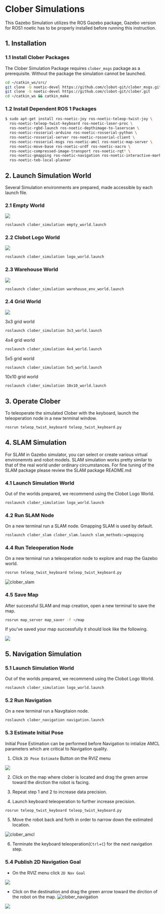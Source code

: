 # Clober Simulations
This Gazebo Simulation utilizes the ROS Gazebo package, Gazebo version for ROS1 noetic has to be properly installed before running this instruction.

<!-- ## Clober ROS 1 Package Status
|develop|main|Noetic + Ubuntu Focal|
|:---:|:---:|:---:|
|[![Build Status](https://travis-ci.com/clobot-git/clober.svg?branch=main)](https://travis-ci.com/clobot-git/clober)|[![Build Status](https://travis-ci.com/clobot-git/clober.svg?branch=main)](https://travis-ci.com/clobot-git/clober)|[![Build Status](https://travis-ci.com/clobot-git/clober.svg?branch=noetic-devel)](https://travis-ci.com/clobot-git/clober)|

## Clober ROS 2 Package Status
|ros2-devel|ros2|Foxy + Ubuntu Focal|Galactic|
|:---:|:---:|:---:|:---:|
|[![Build Status](https://travis-ci.com/clobot-git/clober.svg?branch=main)](https://travis-ci.com/clobot-git/clober)|[![Build Status](https://travis-ci.com/clobot-git/clober.svg?branch=main)](https://travis-ci.com/clobot-git/clober)|[![Build Status](https://travis-ci.com/clobot-git/clober.svg?branch=foxy-devel)](https://travis-ci.com/clobot-git/clober)| TBD | -->
## 1. Installation
### 1.1 Install Clober Packages
The Clober Simulation Package requires `clober_msgs` package as a prerequisite. Without the package the simulation cannot be launched.
```bash
cd ~/catkin_ws/src/
git clone -b noetic-devel https://github.com/clobot-git/clober_msgs.git
git clone -b noetic-devel https://github.com/clobot-git/clober.git
cd ~/catkin_ws && catkin_make
```

### 1.2 Install Dependent ROS 1 Packages
```bash
$ sudo apt-get install ros-noetic-joy ros-noetic-teleop-twist-joy \
  ros-noetic-teleop-twist-keyboard ros-noetic-laser-proc \
  ros-noetic-rgbd-launch ros-noetic-depthimage-to-laserscan \
  ros-noetic-rosserial-arduino ros-noetic-rosserial-python \
  ros-noetic-rosserial-server ros-noetic-rosserial-client \
  ros-noetic-rosserial-msgs ros-noetic-amcl ros-noetic-map-server \
  ros-noetic-move-base ros-noetic-urdf ros-noetic-xacro \
  ros-noetic-compressed-image-transport ros-noetic-rqt* \
  ros-noetic-gmapping ros-noetic-navigation ros-noetic-interactive-markers
  ros-noetic-teb-local-planner
```

## 2. Launch Simulation World
Several Simulation environments are prepared, made accessible by each launch file.

### 2.1 Empty World
<img align="center" src="https://github.com/clobot-git/testrobot/blob/noetic-devel/images/empty_world.png">

```bash
roslaunch clober_simulation empty_world.launch
```

### 2.2 Clobot Logo World
<img align="center" src="https://github.com/clobot-git/testrobot/blob/noetic-devel/images/logo_world.png">

```bash
roslaunch clober_simulation logo_world.launch
```

### 2.3 Warehouse World
<img align="center" src="https://github.com/clobot-git/testrobot/blob/noetic-devel/images/warehouse_world.png">

```bash
roslaunch clober_simulation warehouse_env_world.launch
```

### 2.4 Grid World
<img align="center" src="https://github.com/clobot-git/testrobot/blob/noetic-devel/images/grid_world.png">

3x3 grid world
```bash
roslaunch clober_simulation 3x3_world.launch
```

4x4 grid world
```bash
roslaunch clober_simulation 4x4_world.launch
```

5x5 grid world
```bash
roslaunch clober_simulation 5x5_world.launch
```

10x10 grid world
```bash
roslaunch clober_simulation 10x10_world.launch
```


## 3. Operate Clober
To teleoperate the simulated Clober with the keyboard, launch the teleoperation node in a new terminal window.
```bash
rosrun teleop_twist_keyboard teleop_twist_keyboard.py
```

## 4. SLAM Simulation
For SLAM in Gazebo simulator, you can select or create various virtual environemnts and robot models. SLAM simulation works pretty similar to that of the real world under ordinary circumstances.
For fine tuning of the SLAM package please review the SLAM package README.md

### 4.1 Launch Simulation World
Out of the worlds prepared, we recommend using the Clobot Logo World.
```bash
roslaunch clober_simulation logo_world.launch
``` 

### 4.2 Run SLAM Node
On a new terminal run a SLAM node. Gmapping SLAM is used by default.
```bash
roslaunch clober_slam clober_slam.launch slam_methods:=gmapping
```

### 4.4 Run Teleoperation Node
On a new terminal run a teleoperation node to explore and map the Gazebo world.
```bash
rosrun teleop_twist_keyboard teleop_twist_keyboard.py
```
![clober_slam](https://github.com/clobot-git/testrobot/blob/noetic-devel/gifs/clober_slam.gif)

### 4.5 Save Map
After successful SLAM and map creation, open a new terminal to save the map.
```bash
rosrun map_server map_saver -f ~/map
```
If you've saved your map successfully it should look like the following.

<img align="center" src="https://github.com/clobot-git/testrobot/blob/noetic-devel/images/map.png">

## 5. Navigation Simulation
### 5.1 Launch Simulation World
Out of the worlds prepared, we recommend using the Clobot Logo World.
```bash
roslaunch clober_simulation logo_world.launch
``` 

### 5.2 Run Navigation 
On a new terminal run a Navgitaion node.
```bash
roslaunch clober_navigation navigation.launch
```

### 5.3 Estimate Initial Pose
Initial Pose Estimation can be performed before Navigation to intialize AMCL parameters which are critical to Navigation quality. 
1. Click `2D Pose Estimate` Button on the RVIZ menu
<img align="center" src="https://github.com/clobot-git/testrobot/blob/noetic-devel/images/2d_pose_estimate.png">

2. Click on the map where clober is located and drag the green arrow toward the dirction the robot is facing.

3. Repeat step 1 and 2 to increase data precision.

4. Launch keyboard teleoperation to further increase precision.

```bash
rosrun teleop_twist_keyboard teleop_twist_keyboard.py
```

5. Move the robot back and forth in order to narrow down the estimated location.

![clober_amcl](https://github.com/clobot-git/testrobot/blob/noetic-devel/gifs/clober_amcl.gif)

6. Terminate the keyboard teleoperation(`Ctrl`+`C`) for the next navigation step. 

### 5.4 Publish 2D Navigation Goal
- On the RVIZ menu click `2D Nav Goal`
<img align="center" src="https://github.com/clobot-git/testrobot/blob/noetic-devel/images/2d_nav_goal.png">

- Click on the destination and drag the green arrow toward the dirction of the robot on the map.
![clober_navigation](https://github.com/clobot-git/testrobot/blob/noetic-devel/gifs/clober_navigation.gif)

<img align="center" src="https://github.com/clobot-git/testrobot/blob/noetic-devel/gifs/clober_navigation.gif">